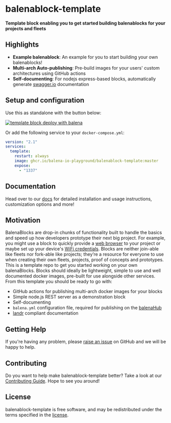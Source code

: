 # balenablock-template
**Template block enabling you to get started building balenablocks for your projects and fleets**

## Highlights

- **Example balenablock**: An example for you to start building your own balenablocks!
- **Multi-arch Auto-publishing**: Pre-build images for your users' custom architectures using GitHub actions
- **Self-documenting**: For nodejs express-based blocks, automatically generate [swagger.io](https://swagger.io/) documentation

## Setup and configuration

Use this as standalone with the button below:

[![template block deploy with balena](https://balena.io/deploy.svg)](https://dashboard.balena-cloud.com/deploy?repoUrl=https://github.com/balenablocks/template)

Or add the following service to your `docker-compose.yml`:

```yaml
version: "2.1"
services:
  template:
    restart: always
    image: ghcr.io/balena-io-playground/balenablock-template:master
    expose:
      - "1337"
```

## Documentation

Head over to our [docs](https://balenablocks.io/template/docs/) for detailed installation and usage instructions, customization options and more!

## Motivation

BalenaBlocks are drop-in chunks of functionality built to handle the basics and speed up how developers prototype their next big project.
For example, you might use a block to quickly provide a [web browser](https://github.com/balenablocks/browser) to your project or maybe set up your device's [WiFi credentials](https://github.com/balenablocks/wifi-connect).
Blocks are neither join-able like fleets nor fork-able like projects; they’re a resource for everyone to use when creating their own fleets, projects, proof of concepts and prototypes.
This is a template repo to get you started working on your own balenaBlocks.
Blocks should ideally be lightweight, simple to use and well documented docker images, pre-built for use alongside other services.
From this template you should be ready to go with:

- GitHub actions for publishing multi-arch docker images for your blocks
- Simple node.js REST server as a demonstration block
- Self-documenting
- `balena.yml` configuration file, required for publishing on the [balenaHub](hub.balena.io)
- [landr](https://github.com/product-os/landr) compliant documentation

## Getting Help

If you're having any problem, please [raise an issue](https://github.com/balenablocks/template/issues/new) on GitHub and we will be happy to help.

## Contributing

Do you want to help make balenablock-template better? Take a look at our [Contributing Guide](https://balenablocks.io/template/contributing). Hope to see you around!

## License

balenablock-template is free software, and may be redistributed under the terms specified in the [license](https://github.com/balenablockstemplate/blob/master/LICENSE).

